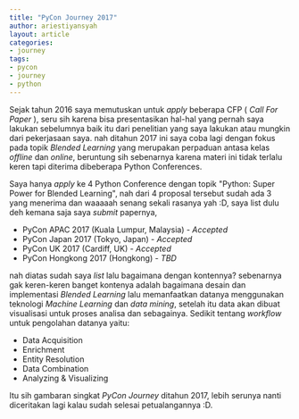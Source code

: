 ```yaml
---
title: "PyCon Journey 2017"
author: ariestiyansyah
layout: article
categories:
- journey
tags:
- pycon
- journey
- python
---
```


Sejak tahun 2016 saya memutuskan untuk *apply* beberapa CFP ( *Call For Paper* ), seru sih karena bisa presentasikan hal-hal yang pernah saya lakukan sebelumnya baik itu dari penelitian yang saya lakukan atau mungkin dari pekerjasaan saya. nah ditahun 2017 ini saya coba lagi dengan fokus pada topik *Blended Learning* yang merupakan perpaduan antasa kelas *offline* dan *online*, beruntung sih sebenarnya karena materi ini tidak terlalu keren tapi diterima dibeberapa Python Conferences.

Saya hanya *apply* ke 4 Python Conference dengan topik "Python: Super Power for Blended Learning", nah dari 4 proposal tersebut sudah ada 3 yang menerima dan waaaaah senang sekali rasanya yah :D, saya list dulu deh kemana saja saya *submit* papernya,

- PyCon APAC 2017 (Kuala Lumpur, Malaysia) - *Accepted*
- PyCon Japan 2017 (Tokyo, Japan) - *Accepted*
- PyCon UK 2017 (Cardiff, UK) - *Accepted*
- PyCon Hongkong 2017 (Hongkong) - *TBD*

nah diatas sudah saya *list* lalu bagaimana dengan kontennya? sebenarnya gak keren-keren banget kontenya adalah bagaimana desain dan implementasi *Blended Learning* lalu memanfaatkan datanya menggunakan teknologi *Machine Learning* dan *data mining*, setelah itu data akan dibuat visualisasi untuk proses analisa dan sebagainya. Sedikit tentang *workflow* untuk pengolahan datanya yaitu:

- Data Acquisition
- Enrichment
- Entity Resolution
- Data Combination
- Analyzing & Visualizing

Itu sih gambaran singkat *PyCon Journey* ditahun 2017, lebih serunya nanti diceritakan lagi kalau sudah selesai petualangannya :D.
